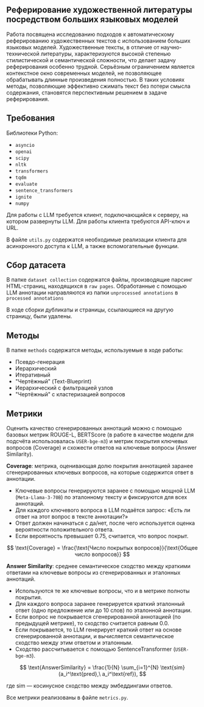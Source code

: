 ## Реферирование художественной литературы посредством больших языковых моделей

Работа посвящена исследованию подходов к автоматическому реферированию художественных текстов с использованием больших языковых моделей. Художественные тексты, в отличие от научно-технической литературы, характеризуются высокой степенью стилистической и семантической сложности, что делает задачу реферирования особенно трудной. Серьёзным ограничением является контекстное окно современных моделей, не позволяющее обрабатывать длинные произведения полностью. В таких условиях методы, позволяющие эффективно сжимать текст без потери смысла содержания, становятся перспективным решением в задаче реферирования.

## Требования

Библиотеки Python:
- `asyncio`
- `openai`
- `scipy`
- `nltk`
- `transformers`
- `tqdm`
- `evaluate`
- `sentence_transformers`
- `ignite`
- `numpy`

Для работы с LLM требуется клиент, подключающийся к серверу, на котором развернуты LLM. Для работы клиента требуются API-ключ и URL.

В файле `utils.py` содержатся необходимые реализации клиента для асинхронного доступа к LLM, а также вспомогательные функции.

## Сбор датасета

В папке `dataset collection` содержатся файлы, производящие парсинг HTML-страниц, находящихся в `raw pages`. Обработанные с помощью LLM аннотации направляются из папки `unprocessed annotations` в `processed annotations`

В ходе сборки дубликаты и страницы, ссылающиеся на другую страницу, были удалены.

## Методы

В папке `methods` содержатся методы, используемые в ходе работы:
- Псевдо-генерация
- Иерархический
- Итеративный
- "Чертёжный" (Text-Blueprint)
- Иерархический с фильтрацией узлов
- "Чертёжный" с кластеризацией вопросов

## Метрики

Оценить качество сгенерированных аннотаций можно с помощью базовых метрик ROUGE-L, BERTScore (в работе в качестве модели для подсчёта использовалась `USER-bge-m3`) и метрик покрытия ключевых вопросов (Coverage) и схожести ответов на ключевые вопросы (Answer Similarity).

**Coverage**: метрика, оценивающая долю покрытия аннотацией заранее сгенерированных ключевых вопросов, на которые содержится ответ в аннотации.
- Ключевые вопросы генерируются заранее с помощью мощной LLM (`Meta-Llama-3-70B`) по эталонному тексту и фиксируются для всех аннотаций.
- Для каждого ключевого вопроса в LLM подаётся запрос: «Есть ли ответ на этот вопрос в тексте аннотации?»
- Ответ должен начинаться с да/нет, после чего используется оценка вероятности положительного ответа.
- Если вероятность превышает 0.75, считается, что вопрос покрыт.

$$
\text{Coverage} = \frac{\text{Число покрытых вопросов}}{\text{Общее число вопросов}}
$$

**Answer Similarity**: среднее семантическое сходство между краткими ответами на ключевые вопросы из сгенерированных и эталонных аннотаций.
- Используются те же ключевые вопросы, что и в метрике полноты покрытия.
- Для каждого вопроса заранее генерируется краткий эталонный ответ (одно предложение или до 10 слов) по эталонной аннотации.
- Если вопрос не покрывается сгенерированной аннотацией (по предыдущей метрике), то сходство считается равным 0.0.
- Если покрывается, то LLM генерирует краткий ответ на основе сгенерированной аннотации, и вычисляется семантическое сходство между этим ответом и эталонным.
- Сходство рассчитывается с помощью SentenceTransformer (`USER-bge-m3`).

$$
\text{AnswerSimilarity} = \frac{1}{N} \sum_{i=1}^{N} \text{sim}(a_i^\text{pred},\ a_i^\text{ref}),
$$

где $\text{sim}$ — косинусное сходство между эмбеддингами ответов.

Все метрики реализованы в файле `metrics.py`.

